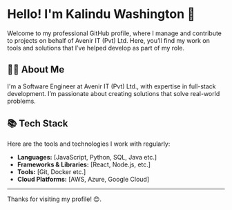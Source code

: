 # Hello! I'm Kalindu Washington 👋

Welcome to my professional GitHub profile, where I manage and contribute to projects on behalf of Avenir IT (Pvt) Ltd. Here, you’ll find my work on tools and solutions that I’ve helped develop as part of my role.

## 👨‍💻 About Me

I'm a Software Engineer at  Avenir IT (Pvt) Ltd., with expertise in full-stack development. I’m passionate about creating solutions that solve real-world problems.

## 📚 Tech Stack

Here are the tools and technologies I work with regularly:

- **Languages:** [JavaScript, Python, SQL, Java etc.]
- **Frameworks & Libraries:** [React, Node.js, etc.]
- **Tools:** [Git, Docker etc.]
- **Cloud Platforms:** [AWS, Azure, Google Cloud]
---

Thanks for visiting my profile! 😊.
